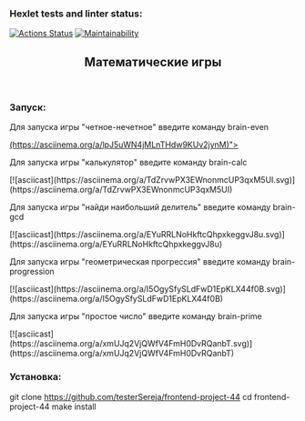 ### Hexlet tests and linter status:
[![Actions Status](https://github.com/testerSereja/frontend-project-44/workflows/hexlet-check/badge.svg)](https://github.com/testerSereja/frontend-project-44/actions)
[![Maintainability](https://api.codeclimate.com/v1/badges/e81fe63b4a3f5ee11cfd/maintainability)](https://codeclimate.com/github/testerSereja/frontend-project-44/maintainability)
 
<h2 align="center">Математические игры</h2><br>

<h3>Запуск:</h3>

<p>Для запуска игры "четное-нечетное" введите команду brain-even</p>
 <a href ="[![asciicast](https://asciinema.org/a/lpJ5uWN4jMLnTHdw9KUv2jynM.svg)]">(https://asciinema.org/a/lpJ5uWN4jMLnTHdw9KUv2jynM)"></a>
 <br>
<p>Для запуска игры "калькулятор" введите команду brain-calc</p>
[![asciicast](https://asciinema.org/a/TdZrvwPX3EWnonmcUP3qxM5UI.svg)](https://asciinema.org/a/TdZrvwPX3EWnonmcUP3qxM5UI)
 <br>
<p>Для запуска игры "найди наибольший делитель" введите команду brain-gcd</p>
[![asciicast](https://asciinema.org/a/EYuRRLNoHkftcQhpxkeggvJ8u.svg)](https://asciinema.org/a/EYuRRLNoHkftcQhpxkeggvJ8u)
 <br>
<p>Для запуска игры "геометрическая прогрессия" введите команду  brain-progression</p>
 [![asciicast](https://asciinema.org/a/I5OgySfySLdFwD1EpKLX44f0B.svg)](https://asciinema.org/a/I5OgySfySLdFwD1EpKLX44f0B)
 <br>
<p>Для запуска игры "простое число" введите команду  brain-prime</p>
[![asciicast](https://asciinema.org/a/xmUJq2VjQWfV4FmH0DvRQanbT.svg)](https://asciinema.org/a/xmUJq2VjQWfV4FmH0DvRQanbT)
<h3>Установка:</h3>

git clone https://github.com/testerSereja/frontend-project-44
cd frontend-project-44
make install
